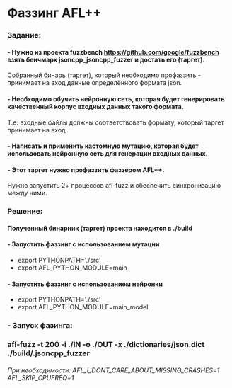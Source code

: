 # Фаззинг AFL++

### Задание:
#### - Нужно из проекта fuzzbench https://github.com/google/fuzzbench взять бенчмарк jsoncpp_jsoncpp_fuzzer и достать его (таргет). 
Собранный бинарь (таргет), который необходимо профаззить - принимает на вход данные определённого формата json.

#### - Необходимо обучить нейронную сеть, которая будет генерировать качественный корпус входных данных такого формата.
Т.е. входные файлы должны соответствовать формату, который таргет принимает на вход.

#### - Написать и применить кастомную мутацию, которая будет использовать нейронную сеть для генерации входных данных.
#### - Этот таргет нужно профаззить фаззером AFL++.
Нужно запустить 2+ процессов afl-fuzz и обеспечить синхронизацию между ними.

### Решение: 

#### Полученный бинарник (таргет) проекта находится в ./build 

#### - Запустить фаззинг с использованием мутации
* export PYTHONPATH='./src'
* export AFL_PYTHON_MODULE=main


#### - Запустить фаззинг с использованием нейронки

* export PYTHONPATH='./src'
* export AFL_PYTHON_MODULE=main_model

### - Запуск фазинга:
### afl-fuzz -t 200 -i ./IN -o ./OUT -x ./dictionaries/json.dict ./build/.jsoncpp_fuzzer

###### При необходимости:  AFL_I_DONT_CARE_ABOUT_MISSING_CRASHES=1 AFL_SKIP_CPUFREQ=1